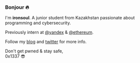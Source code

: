 ### Bonjour 🔥

I'm __ironsoul__. A junior student from Kazakhstan passionate about programming and cybersecurity.

Previously intern at [@yandex](https://github.com/yandex) & [@ethereum](https://github.com/ethereum).

Follow my [blog](https://ironsoul.me) and [twitter](https://twitter.com/ironsoul0) for more info.

Don't get pwned & stay safe,<br/>
0x1337 😎
